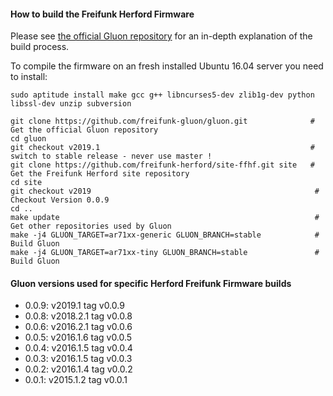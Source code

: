 #### How to build the Freifunk Herford Firmware

Please see [the official Gluon repository](https://github.com/freifunk-gluon/gluon) for an in-depth explanation of the build process.

To compile the firmware on an fresh installed Ubuntu 16.04 server you need to install:

    sudo aptitude install make gcc g++ libncurses5-dev zlib1g-dev python libssl-dev unzip subversion

    git clone https://github.com/freifunk-gluon/gluon.git              # Get the official Gluon repository
    cd gluon
    git checkout v2019.1                                               # switch to stable release - never use master !
    git clone https://github.com/freifunk-herford/site-ffhf.git site   # Get the Freifunk Herford site repository
    cd site
    git checkout v2019                                                  # Checkout Version 0.0.9
    cd ..
    make update                                                         # Get other repositories used by Gluon
    make -j4 GLUON_TARGET=ar71xx-generic GLUON_BRANCH=stable            # Build Gluon
    make -j4 GLUON_TARGET=ar71xx-tiny GLUON_BRANCH=stable               # Build Gluon


#### Gluon versions used for specific Herford Freifunk Firmware builds

- 0.0.9: v2019.1    tag v0.0.9
- 0.0.8: v2018.2.1  tag v0.0.8
- 0.0.6: v2016.2.1  tag v0.0.6
- 0.0.5: v2016.1.6  tag v0.0.5
- 0.0.4: v2016.1.5  tag v0.0.4
- 0.0.3: v2016.1.5  tag v0.0.3
- 0.0.2: v2016.1.4  tag v0.0.2
- 0.0.1: v2015.1.2  tag v0.0.1
